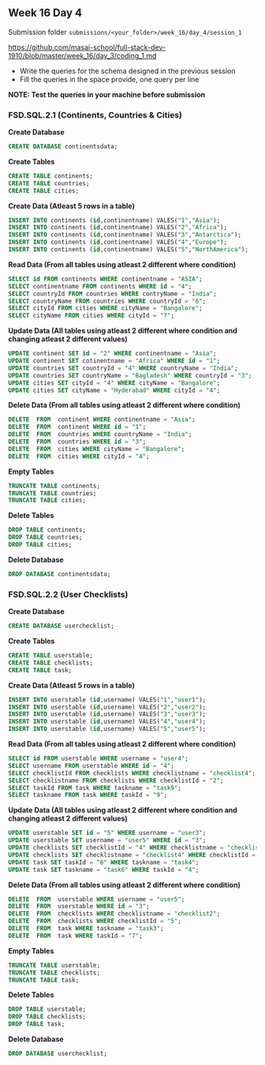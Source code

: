 ## Week 16 Day 4

Submission folder `submissions/<your_folder>/week_16/day_4/session_1`

https://github.com/masai-school/full-stack-dev-1910/blob/master/week_16/day_3/coding_1.md

- Write the queries for the schema designed in the previous session
- Fill the queries in the space provide, one query per line

**NOTE: Test the queries in your machine before submission**

### FSD.SQL.2.1 (Continents, Countries & Cities)

**Create Database**

```sql
CREATE DATABASE continentsdata;
```

**Create Tables**

```sql
CREATE TABLE continents;
CREATE TABLE countries;
CREATE TABLE cities;
```

**Create Data (Atleast 5 rows in a table)**

```sql
INSERT INTO continents (id,continentname) VALES("1","Asia");
INSERT INTO continents (id,continentname) VALES("2","Africa");
INSERT INTO continents (id,continentname) VALES("3","Antarctica");
INSERT INTO continents (id,continentname) VALES("4","Europe");
INSERT INTO continents (id,continentname) VALES("5","NorthAmerica");
```

**Read Data (From all tables using atleast 2 different where condition)**

```sql
SELECT id FROM continents WHERE continentname = "ASIA";
SELECT continentname FROM continents WHERE id = "4";
SELECT countryId FROM countries WHERE contryName = "India";
SELECT countryName FROM countries WHERE countryId = "6";
SELECT cityId FROM cities WHERE cityName = "Bangalore";
SELECT cityName FROM cities WHERE cityId = "7";
```

**Update Data (All tables using atleast 2 different where condition and changing atleast 2 different values)**

```sql
UPDATE continent SET id = "2" WHERE continentname = "Asia"; 
UPDATE continent SET cotinentname = "Africa" WHERE id = "1";
UPDATE countries SET countryId = "4" WHERE countryName = "India"; 
UPDATE countries SET countryName = "Bagladesh" WHERE countryId = "3";
UPDATE cities SET cityId = "4" WHERE cityName = "Bangalore"; 
UPDATE cities SET cityName = "Hyderabad" WHERE cityId = "4";

```

**Delete Data (From all tables using atleast 2 different where condition)**

```sql
DELETE  FROM  continent WHERE continentname = "Asia"; 
DELETE  FROM  continent WHERE id = "1";
DELETE  FROM  countries WHERE countryName = "India"; 
DELETE  FROM  countries WHERE id = "3";
DELETE  FROM  cities WHERE cityName = "Bangalore"; 
DELETE  FROM  cities WHERE cityId = "4";
```

**Empty Tables**

```sql
TRUNCATE TABLE continents;
TRUNCATE TABLE countries;
TRUNCATE TABLE cities;
```

**Delete Tables**

```sql
DROP TABLE continents;
DROP TABLE countries;
DROP TABLE cities;
```

**Delete Database**

```sql
DROP DATABASE continentsdata;
```

### FSD.SQL.2.2 (User Checklists)

**Create Database**

```sql
CREATE DATABASE userchecklist;
```

**Create Tables**

```sql
CREATE TABLE userstable;
CREATE TABLE checklists;
CREATE TABLE task;
```

**Create Data (Atleast 5 rows in a table)**

```sql
INSERT INTO userstable (id,username) VALES("1","user1");
INSERT INTO userstable (id,username) VALES("2","user2");
INSERT INTO userstable (id,username) VALES("3","user3");
INSERT INTO userstable (id,username) VALES("4","user4");
INSERT INTO userstable (id,username) VALES("5","user5");
```

**Read Data (From all tables using atleast 2 different where condition)**

```sql
SELECT id FROM userstable WHERE username = "user4";
SELECT username FROM userstable WHERE id = "4";
SELECT checklistId FROM checklists WHERE checklistname = "checklist4";
SELECT checklistname FROM checklists WHERE checklistId = "2";
SELECT taskId FROM task WHERE taskname = "task9";
SELECT taskname FROM task WHERE taskId = "9";
```

**Update Data (All tables using atleast 2 different where condition and changing atleast 2 different values)**

```sql
UPDATE userstable SET id = "5" WHERE username = "user3"; 
UPDATE userstable SET username = "user5" WHERE id = "3";
UPDATE checklists SET checklistId = "4" WHERE checklistname = "checklist2"; 
UPDATE checklists SET checklistname = "checklist4" WHERE checklistId = "2";
UPDATE task SET taskId = "6" WHERE taskname = "task4"; 
UPDATE task SET taskname = "task6" WHERE taskId = "4";
```

**Delete Data (From all tables using atleast 2 different where condition)**

```sql
DELETE  FROM  userstable WHERE username = "user5"; 
DELETE  FROM  userstable WHERE id = "3";
DELETE  FROM  checklists WHERE checklistname = "checklist2"; 
DELETE  FROM  checklists WHERE checklistId = "5";
DELETE  FROM  task WHERE taskname = "task3"; 
DELETE  FROM  task WHERE taskId = "7";
```

**Empty Tables**

```sql
TRUNCATE TABLE userstable;
TRUNCATE TABLE checklists;
TRUNCATE TABLE task;
```

**Delete Tables**

```sql
DROP TABLE userstable;
DROP TABLE checklists;
DROP TABLE task;
```

**Delete Database**

```sql
DROP DATABASE userchecklist;
```
